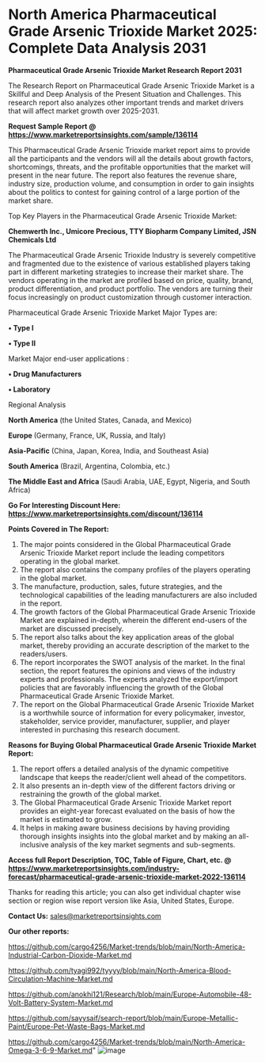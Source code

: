 # North America Pharmaceutical Grade Arsenic Trioxide Market 2025: Complete Data Analysis 2031

<strong>Pharmaceutical Grade Arsenic Trioxide Market Research Report 2031</strong>

The Research Report on Pharmaceutical Grade Arsenic Trioxide Market is a Skillful and Deep Analysis of the Present Situation and Challenges. This research report also analyzes other important trends and market drivers that will affect market growth over 2025-2031.

<strong>Request Sample Report @ <a href=https://www.marketreportsinsights.com/sample/136114>https://www.marketreportsinsights.com/sample/136114</a></strong>

This Pharmaceutical Grade Arsenic Trioxide market report aims to provide all the participants and the vendors will all the details about growth factors, shortcomings, threats, and the profitable opportunities that the market will present in the near future. The report also features the revenue share, industry size, production volume, and consumption in order to gain insights about the politics to contest for gaining control of a large portion of the market share.

Top Key Players in the Pharmaceutical Grade Arsenic Trioxide Market:

<strong>Chemwerth Inc., Umicore Precious, TTY Biopharm Company Limited, JSN Chemicals Ltd</strong>

The Pharmaceutical Grade Arsenic Trioxide Industry is severely competitive and fragmented due to the existence of various established players taking part in different marketing strategies to increase their market share. The vendors operating in the market are profiled based on price, quality, brand, product differentiation, and product portfolio. The vendors are turning their focus increasingly on product customization through customer interaction.

Pharmaceutical Grade Arsenic Trioxide Market Major Types are:

<strong>• Type I

• Type II</strong>

Market Major end-user applications :

<strong>• Drug Manufacturers

• Laboratory</strong>

Regional Analysis

</u><strong><b>North America</b></strong> (the United States, Canada, and Mexico)

<strong><b>Europe </b></strong>(Germany, France, UK, Russia, and Italy)

<strong><b>Asia-Pacific</b></strong> (China, Japan, Korea, India, and Southeast Asia)

<strong><b>South America</b></strong> (Brazil, Argentina, Colombia, etc.)

<strong><b>The Middle East and Africa</b></strong> (Saudi Arabia, UAE, Egypt, Nigeria, and South Africa)

<strong>Go For Interesting Discount Here: <a href=https://www.marketreportsinsights.com/discount/136114>https://www.marketreportsinsights.com/discount/136114</a></strong>

<strong>Points Covered in The Report:</strong>
<ol>
  <li>The major points considered in the Global Pharmaceutical Grade Arsenic Trioxide Market report include the leading competitors operating in the global market.</li>
  <li>The report also contains the company profiles of the players operating in the global market.</li>
  <li>The manufacture, production, sales, future strategies, and the technological capabilities of the leading manufacturers are also included in the report.</li>
  <li>The growth factors of the Global Pharmaceutical Grade Arsenic Trioxide Market are explained in-depth, wherein the different end-users of the market are discussed precisely.</li>
  <li>The report also talks about the key application areas of the global market, thereby providing an accurate description of the market to the readers/users.</li>
  <li>The report incorporates the SWOT analysis of the market. In the final section, the report features the opinions and views of the industry experts and professionals. The experts analyzed the export/import policies that are favorably influencing the growth of the Global Pharmaceutical Grade Arsenic Trioxide Market.</li>
  <li>The report on the Global Pharmaceutical Grade Arsenic Trioxide Market is a worthwhile source of information for every policymaker, investor, stakeholder, service provider, manufacturer, supplier, and player interested in purchasing this research document.</li>
</ol>
<strong>Reasons for Buying Global Pharmaceutical Grade Arsenic Trioxide Market Report:</strong>

<ol>
  <li>The report offers a detailed analysis of the dynamic competitive landscape that keeps the reader/client well ahead of the competitors.</li>
  <li>It also presents an in-depth view of the different factors driving or restraining the growth of the global market.</li>
  <li>The Global Pharmaceutical Grade Arsenic Trioxide Market report provides an eight-year forecast evaluated on the basis of how the market is estimated to grow.</li>
  <li>It helps in making aware business decisions by having providing thorough insights insights into the global market and by making an all-inclusive analysis of the key market segments and sub-segments.</li>
</ol>
<strong>Access full Report Description, TOC, Table of Figure, Chart, etc. @ <a href=https://www.marketreportsinsights.com/industry-forecast/pharmaceutical-grade-arsenic-trioxide-market-2022-136114>https://www.marketreportsinsights.com/industry-forecast/pharmaceutical-grade-arsenic-trioxide-market-2022-136114</a></strong>


Thanks for reading this article; you can also get individual chapter wise section or region wise report version like Asia, United States, Europe.

<strong>Contact Us:</strong>
sales@marketreportsinsights.com

<strong>Our other reports:</strong>

<a href=https://github.com/cargo4256/Market-trends/blob/main/North-America-Industrial-Carbon-Dioxide-Market.md>https://github.com/cargo4256/Market-trends/blob/main/North-America-Industrial-Carbon-Dioxide-Market.md</a>

<a href=https://github.com/tyagi992/tyyyy/blob/main/North-America-Blood-Circulation-Machine-Market.md>https://github.com/tyagi992/tyyyy/blob/main/North-America-Blood-Circulation-Machine-Market.md</a>

<a href=https://github.com/anokhi121/Research/blob/main/Europe-Automobile-48-Volt-Battery-System-Market.md>https://github.com/anokhi121/Research/blob/main/Europe-Automobile-48-Volt-Battery-System-Market.md</a>

<a href=https://github.com/sayysaif/search-report/blob/main/Europe-Metallic-Paint/Europe-Pet-Waste-Bags-Market.md>https://github.com/sayysaif/search-report/blob/main/Europe-Metallic-Paint/Europe-Pet-Waste-Bags-Market.md</a>

<a href=https://github.com/cargo4256/Market-trends/blob/main/North-America-Omega-3-6-9-Market.md>https://github.com/cargo4256/Market-trends/blob/main/North-America-Omega-3-6-9-Market.md</a>"
![image](https://github.com/user-attachments/assets/8fd0943b-6d02-4545-9f25-ac8721218a5a)
